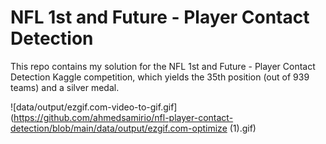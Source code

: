 # NFL 1st and Future - Player Contact Detection

This repo contains my solution for the NFL 1st and Future - Player Contact Detection Kaggle competition, which yields the 35th position (out of 939 teams) and a silver medal.

![data/output/ezgif.com-video-to-gif.gif](https://github.com/ahmedsamirio/nfl-player-contact-detection/blob/main/data/output/ezgif.com-optimize (1).gif)

